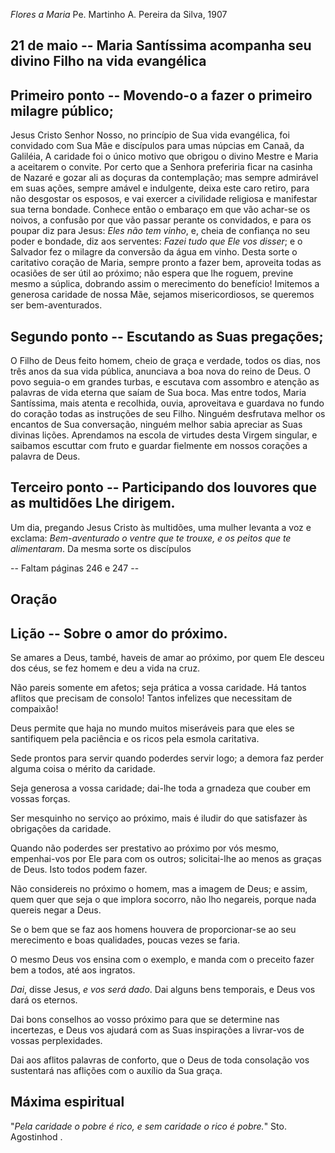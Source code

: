 *Flores a Maria*
Pe. Martinho A. Pereira da Silva, 1907

## 21 de  maio -- Maria Santíssima acompanha seu divino Filho na vida evangélica

## Primeiro ponto -- Movendo-o a fazer o primeiro milagre público;

Jesus Cristo Senhor Nosso, no princípio de Sua vida evangélica, foi convidado com Sua Mãe e discípulos para umas núpcias em Canaã, da Galiléia, A caridade foi o único motivo que obrigou o divino Mestre e Maria a aceitarem o convite. Por certo que a Senhora preferiria ficar na casinha de Nazaré e gozar ali as doçuras da contemplação; mas sempre admirável em suas ações, sempre amável e indulgente, deixa este caro retiro, para não desgostar os esposos, e vai exercer a civilidade religiosa e manifestar sua terna bondade. Conhece então o embaraço em que vão achar-se os noivos, a confusão por que vão passar perante os convidados, e para os poupar diz para Jesus: _Eles não tem vinho_, e, cheia de confiança no seu poder e bondade, diz aos serventes: _Fazei tudo que Ele vos disser_; e o Salvador fez o milagre da conversão da água em vinho. Desta sorte o caritativo coração de Maria, sempre pronto a fazer bem, aproveita todas as ocasiões de ser útil ao próximo; não espera que lhe roguem, previne mesmo a súplica, dobrando assim o merecimento do benefício! Imitemos a generosa caridade de nossa Mãe, sejamos misericordiosos, se queremos ser bem-aventurados.

## Segundo ponto -- Escutando as Suas pregações;

O Filho de Deus feito homem, cheio de graça e verdade, todos os dias, nos três anos da sua vida pública, anunciava a boa nova do reino de Deus. O povo seguia-o em grandes turbas, e escutava com assombro e atenção as palavras de vida eterna que saíam de Sua boca. Mas entre todos, Maria Santíssima, mais atenta e recolhida, ouvia, aproveitava e guardava no fundo do coração todas as instruções de seu Filho. Ninguém desfrutava melhor os encantos de Sua conversação, ninguém melhor sabia apreciar as Suas divinas lições. Aprendamos na escola de virtudes desta Virgem singular, e saibamos escuttar com fruto e guardar fielmente em nossos corações a palavra de Deus.

## Terceiro ponto -- Participando dos louvores que as multidões Lhe dirigem.

Um dia, pregando Jesus Cristo às multidões, uma mulher levanta a voz e exclama: _Bem-aventurado o ventre que te trouxe, e os peitos que te alimentaram_. Da mesma sorte os discípulos

-- Faltam páginas 246 e 247 --

## Oração



## Lição -- Sobre o amor do próximo.

Se amares a Deus, també, haveis de amar ao próximo, por quem Ele desceu dos céus, se fez homem e deu a vida na cruz.

Não pareis somente em afetos; seja prática a vossa caridade. Há tantos aflitos que precisam de consolo! Tantos infelizes que necessitam de compaixão!

Deus permite que haja no mundo muitos miseráveis para que eles se santifiquem pela paciência e os ricos pela esmola caritativa.

Sede prontos para servir quando poderdes servir logo; a demora faz perder alguma coisa o mérito da caridade.

Seja generosa a vossa caridade; dai-lhe toda a grnadeza que couber em vossas forças.

Ser mesquinho no serviço ao próximo, mais é iludir do que satisfazer às obrigações da caridade.

Quando não poderdes ser prestativo ao próximo por vós mesmo, empenhai-vos por Ele para com os outros; solicitai-lhe ao menos as graças de Deus. Isto todos podem fazer.

Não considereis no próximo o homem, mas a imagem de Deus; e assim, quem quer que seja o que implora socorro, não lho negareis, porque nada quereis negar a Deus.

Se o bem que se faz aos homens houvera de proporcionar-se ao seu merecimento e boas qualidades, poucas vezes se faria.

O mesmo Deus vos ensina com o exemplo, e manda com o preceito fazer bem a todos, até aos ingratos.

_Dai_, disse Jesus, _e vos será dado_. Dai alguns bens temporais, e Deus vos dará os eternos.

Dai bons conselhos ao vosso próximo para que se determine nas incertezas, e Deus vos ajudará com as Suas inspirações a livrar-vos de vossas perplexidades.

Dai aos aflitos palavras de conforto, que o Deus de toda consolação vos sustentará nas aflições com o auxílio da Sua graça.

## Máxima espiritual

"_Pela caridade o pobre é rico, e sem caridade o rico é pobre._" Sto. Agostinhod .
